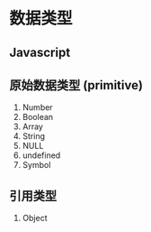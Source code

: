 # 数据类型

## Javascript

## 原始数据类型 (primitive)

1. Number
2. Boolean
3. Array
4. String
5. NULL
6. undefined
7. Symbol

## 引用类型

1. Object
